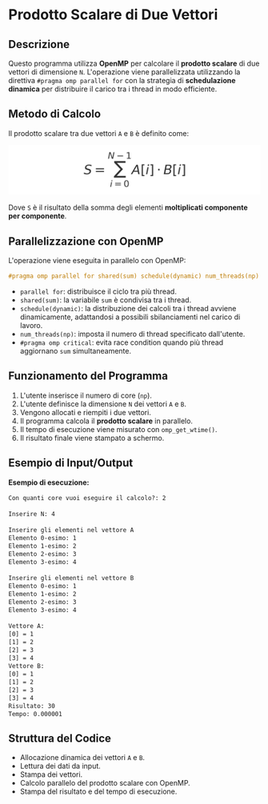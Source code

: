 # Prodotto Scalare di Due Vettori

## Descrizione
Questo programma utilizza **OpenMP** per calcolare il **prodotto scalare** di due vettori di dimensione `N`. L'operazione viene parallelizzata utilizzando la direttiva `#pragma omp parallel for` con la strategia di **schedulazione dinamica** per distribuire il carico tra i thread in modo efficiente.

## Metodo di Calcolo
Il prodotto scalare tra due vettori `A` e `B` è definito come:

![Formula del Prodotto Scalare](prodotto_scalare_formula.png)

Dove `S` è il risultato della somma degli elementi **moltiplicati componente per componente**.

## Parallelizzazione con OpenMP
L'operazione viene eseguita in parallelo con OpenMP:
```c
#pragma omp parallel for shared(sum) schedule(dynamic) num_threads(np)
```
- `parallel for`: distribuisce il ciclo tra più thread.
- `shared(sum)`: la variabile `sum` è condivisa tra i thread.
- `schedule(dynamic)`: la distribuzione dei calcoli tra i thread avviene dinamicamente, adattandosi a possibili sbilanciamenti nel carico di lavoro.
- `num_threads(np)`: imposta il numero di thread specificato dall'utente.
- `#pragma omp critical`: evita race condition quando più thread aggiornano `sum` simultaneamente.

## Funzionamento del Programma
1. L'utente inserisce il numero di core (`np`).
2. L'utente definisce la dimensione `N` dei vettori `A` e `B`.
3. Vengono allocati e riempiti i due vettori.
4. Il programma calcola il **prodotto scalare** in parallelo.
5. Il tempo di esecuzione viene misurato con `omp_get_wtime()`.
6. Il risultato finale viene stampato a schermo.

## Esempio di Input/Output
**Esempio di esecuzione:**
```
Con quanti core vuoi eseguire il calcolo?: 2

Inserire N: 4

Inserire gli elementi nel vettore A
Elemento 0-esimo: 1
Elemento 1-esimo: 2
Elemento 2-esimo: 3
Elemento 3-esimo: 4

Inserire gli elementi nel vettore B
Elemento 0-esimo: 1
Elemento 1-esimo: 2
Elemento 2-esimo: 3
Elemento 3-esimo: 4

Vettore A:
[0] = 1
[1] = 2
[2] = 3
[3] = 4
Vettore B:
[0] = 1
[1] = 2
[2] = 3
[3] = 4
Risultato: 30
Tempo: 0.000001
```

## Struttura del Codice
- Allocazione dinamica dei vettori `A` e `B`.
- Lettura dei dati da input.
- Stampa dei vettori.
- Calcolo parallelo del prodotto scalare con OpenMP.
- Stampa del risultato e del tempo di esecuzione.


